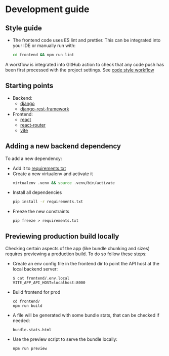 # Development guide

## Style guide

- The frontend code uses ES lint and prettier. This can be integrated into your IDE or manually run with:
  ```bash
  cd frontend && npm run lint
  ```

A workflow is integrated into GitHub action to check that any code push has been first processed with the project
settings. See [code style workflow](https://github.com/digital-agenda-data/digital-agenda/actions/workflows/lint.yml)

## Starting points

- Backend:
  - [django](https://docs.djangoproject.com//)
  - [django-rest-framework](https://www.django-rest-framework.org/)
- Frontend:
  - [react](https://react.dev/)
  - [react-router](https://reactrouter.com/en/main)
  - [vite](https://vitejs.dev/)

## Adding a new backend dependency

To add a new dependency:

- Add it to [requirements.txt](/requirements.txt)
- Create a new virtualenv and activate it
  ```bash
  virtualenv .venv && source .venv/bin/activate
  ```
- Install all dependencies
  ```bash
  pip install -r requirements.txt
  ```
- Freeze the new constraints
  ```
  pip freeze > requirements.txt
  ```

## Previewing production build locally

Checking certain aspects of the app (like bundle chunking and sizes) requires previewing
a production build. To do so follow these steps:

- Create an env config file in the frontend dir to point the API host at the local
  backend server:
  ```shell
  $ cat frontend/.env.local
  VITE_APP_API_HOST=localhost:8000
  ```
- Build frontend for prod
  ```shell
  cd frontend/
  npm run build
  ```
- A file will be generated with some bundle stats, that can be checked if needed:
  ```shell
  bundle.stats.html
  ```
- Use the preview script to serve the bundle locally:
  ```shell
  npm run preview
  ```
